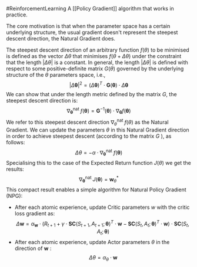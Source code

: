 #ReinforcementLearning 
A [[Policy Gradient]] algorithm that works in practice.

The core motivation is that when the parameter space has a certain underlying structure, the usual gradient doesn't represent the steepest descent direction, the Natural Gradient does. 

 The steepest descent direction of an arbitrary function $f(\theta)$ to be minimised is defined as the vector $\Delta \theta$ that minimises $f(\theta+\Delta \theta)$ under the constraint that the length $|\Delta \theta|$ is a constant. In general, the length $|\Delta \theta|$ is defined with respect to some positive-definite matrix $G(\theta)$ governed by the underlying structure of the $\theta$ parameters space, i.e.,
$$
|\Delta \boldsymbol{\theta}|^2=(\Delta \boldsymbol{\theta})^T \cdot \boldsymbol{G}(\boldsymbol{\theta}) \cdot \Delta \boldsymbol{\theta}
$$
We can show that under the length metric defined by the matrix $G$, the steepest descent direction is:$$
\nabla_{\boldsymbol{\theta}}^{\text {nat }} f(\boldsymbol{\theta})=\boldsymbol{G}^{-1}(\boldsymbol{\theta}) \cdot \nabla_{\boldsymbol{\theta}} f(\boldsymbol{\theta})
$$
We refer to this steepest descent direction $\nabla_\theta^{\text {nat }} f(\theta)$ as the Natural Gradient. We can update the parameters $\theta$ in this Natural Gradient direction in order to achieve steepest descent (according to the matrix $G$ ), as follows:
$$
\Delta \theta=-\alpha \cdot \nabla_{\boldsymbol{\theta}}^{\text {nat }} f(\boldsymbol{\theta})
$$
Specialising this to the case of the Expected Return function $J(\theta)$ we get the results:
$$
\nabla_{\boldsymbol{\theta}}^{\text {nat }} J(\boldsymbol{\theta})=\boldsymbol{w}_\theta^*
$$
This compact result enables a simple algorithm for Natural Policy Gradient (NPG):
- After each atomic experience, update Critic parameters $w$ with the critic loss gradient as:
$$
\Delta \boldsymbol{w}=\alpha_{\boldsymbol{w}} \cdot\left(R_{t+1}+\gamma \cdot \boldsymbol{S} \boldsymbol{C}\left(S_{t+1}, A_{t+1} ; \boldsymbol{\theta}\right)^T \cdot \boldsymbol{w}-\boldsymbol{S} \boldsymbol{C}\left(S_t, A_t ; \boldsymbol{\theta}\right)^T \cdot \boldsymbol{w}\right) \cdot \boldsymbol{S} \boldsymbol{C}\left(S_t, A_t ; \boldsymbol{\theta}\right)
$$
- After each atomic experience, update Actor parameters $\theta$ in the direction of $\boldsymbol{w}$ :
$$
\Delta \theta=\alpha_\theta \cdot \boldsymbol{w}
$$
